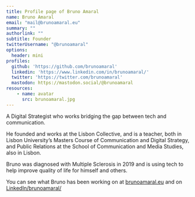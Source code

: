 ```yaml
---
title: Profile page of Bruno Amaral
name: Bruno Amaral
email: "mail@brunoamaral.eu"
summary: "" 
authorlink: ""
subtitle: Founder 
twitterUsername: "@brunoamaral"
options:
  header: mini
profiles:
  github: 'https://github.com/brunoamaral'
  linkedin: 'https://www.linkedin.com/in/brunoamaral/'
  twitter: 'https://twitter.com/brunoamaral'
  mastodon: https://mastodon.social/@brunoamaral
resources:
    - name: avatar
      src: brunoamaral.jpg
---
```


A Digital Strategist who works bridging the gap between tech and communication. 

He founded and works at the Lisbon Collective, and is a teacher, both in Lisbon University’s Masters Course of Communication and Digital Strategy, and Public Relations at the School 
of Communication and Media Studies, also in Lisbon. 

Bruno was diagnosed with Multiple Sclerosis in 2019 and is using tech to help improve quality of life for himself and others.

You can see what Bruno has been working on at [brunoamaral.eu](https://brunoamaral.eu/) and on [LinkedIn/brunoamaral/](https://www.linkedin.com/in/brunoamaral/)